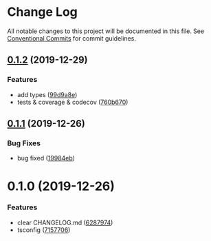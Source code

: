 # Change Log

All notable changes to this project will be documented in this file.
See [Conventional Commits](https://conventionalcommits.org) for commit guidelines.

## [0.1.2](https://github.com/gitterapp/githubts/compare/@githubts/github-languages@0.1.1...@githubts/github-languages@0.1.2) (2019-12-29)


### Features

* add types ([99d9a8e](https://github.com/gitterapp/githubts/commit/99d9a8e))
* tests & coverage & codecov ([760b670](https://github.com/gitterapp/githubts/commit/760b670))





## [0.1.1](https://github.com/gitterapp/githubts/compare/@githubts/github-languages@0.1.0...@githubts/github-languages@0.1.1) (2019-12-26)


### Bug Fixes

* bug fixed ([19984eb](https://github.com/gitterapp/githubts/commit/19984eb))





# 0.1.0 (2019-12-26)


### Features

* clear CHANGELOG.md ([6287974](https://github.com/gitterapp/githubts/commit/6287974))
* tsconfig ([7157706](https://github.com/gitterapp/githubts/commit/7157706))
